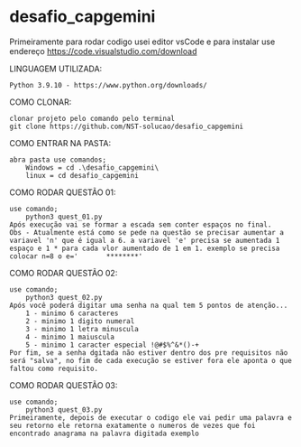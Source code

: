 # desafio_capgemini

Primeiramente para rodar codigo usei editor vsCode e para instalar use endereço https://code.visualstudio.com/download

LINGUAGEM UTILIZADA:

    Python 3.9.10 - https://www.python.org/downloads/

COMO CLONAR:
    
    clonar projeto pelo comando pelo terminal
    git clone https://github.com/NST-solucao/desafio_capgemini

COMO ENTRAR NA PASTA:

    abra pasta use comandos;
        Windows = cd .\desafio_capgemini\
        linux = cd desafio_capgemini

COMO RODAR QUESTÃO 01:
        
    use comando;
        python3 quest_01.py
    Após execução vai se formar a escada sem conter espaços no final.
    Obs - Atualmente está como se pede na questão se precisar aumentar a variavel 'n' que é igual a 6. a variavel 'e' precisa se aumentada 1 espaço e 1 * para cada vlor aumentado de 1 em 1. exemplo se precisa colocar n=8 o e='       ********'

COMO RODAR QUESTÃO 02:
        
    use comando;
        python3 quest_02.py
    Após você poderá digitar uma senha na qual tem 5 pontos de atenção... 
        1 - minimo 6 caracteres 
        2 - minimo 1 digito numeral
        3 - minimo 1 letra minuscula
        4 - minimo 1 maiuscula
        5 - minimo 1 caracter especial !@#$%^&*()-+
    Por fim, se a senha dgitada não estiver dentro dos pre requisitos não será "salva", no fim de cada execução se estiver fora ele aponta o que faltou como requisito.

COMO RODAR QUESTÃO 03:
        
    use comando;
        python3 quest_03.py
    Primeiramente, depois de executar o codigo ele vai pedir uma palavra e seu retorno ele retorna exatamente o numeros de vezes que foi encontrado anagrama na palavra digitada exemplo 


    
    
